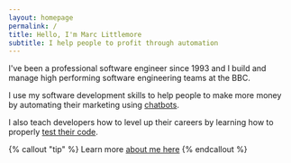 ```yaml
---
layout: homepage
permalink: /
title: Hello, I'm Marc Littlemore
subtitle: I help people to profit through automation
---
```


I've been a professional software engineer since 1993 and I build and manage high performing software engineering teams at the BBC.

I use my software development skills to help people to make more money by automating their marketing using [chatbots](/bots).

I also teach developers how to level up their careers by learning how to properly [test their code](/javascript-testing).

{% callout "tip" %}
Learn more [about me here](/about)
{% endcallout %}
